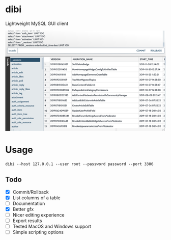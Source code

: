 # dibi

Lightweight MySQL GUI client

![Screenshot](https://raw.githubusercontent.com/janza/dibi/master/static/screenshot.png)

# Usage

    dibi --host 127.0.0.1 --user root --password password --port 3306

## Todo

- [x] Commit/Rollback
- [x] List columns of a table
- [ ] Documentation
- [x] Better gfx
- [ ] Nicer editing experience
- [ ] Export results
- [ ] Tested MacOS and Windows support
- [ ] Simple scripting options
